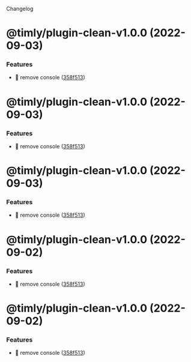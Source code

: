 Changelog

# @timly/plugin-clean-v1.0.0 (2022-09-03)


### Features

* :tada: remove console ([358f513](https://github.com/lyios8859-1/rollup-ext/commit/358f513650a7258b9d39acdf067550f02c966dfd))

# @timly/plugin-clean-v1.0.0 (2022-09-03)


### Features

* :tada: remove console ([358f513](https://github.com/lyios8859-1/rollup-ext/commit/358f513650a7258b9d39acdf067550f02c966dfd))

# @timly/plugin-clean-v1.0.0 (2022-09-03)


### Features

* :tada: remove console ([358f513](https://github.com/lyios8859-1/rollup-ext/commit/358f513650a7258b9d39acdf067550f02c966dfd))

# @timly/plugin-clean-v1.0.0 (2022-09-02)


### Features

* :tada: remove console ([358f513](https://github.com/lyios8859-1/rollup-ext/commit/358f513650a7258b9d39acdf067550f02c966dfd))

# @timly/plugin-clean-v1.0.0 (2022-09-02)


### Features

* :tada: remove console ([358f513](https://github.com/lyios8859-1/rollup-ext/commit/358f513650a7258b9d39acdf067550f02c966dfd))
